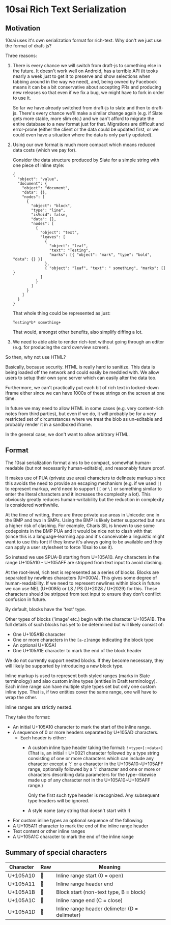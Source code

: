 10sai Rich Text Serialization
=============================

Motivation
----------

10sai uses it's own serialization format for rich-text. Why don't we
just use the format of draft-js?

Three reasons:

1.  There is every chance we will switch from draft-js to something else in the
    future. It doesn't work well on Android, has a terrible API (it tooks nearly
    a week just to get it to preserve and show selections when tabbing around in
    the way we need), and, being owned by Facebook means it can be a bit
    conservative about accepting PRs and producing new releases so that even if
    we fix a bug, we might have to fork in order to use it.

    So far we have already switched from draft-js to slate and then to draft-js.
    There's every chance we'll make a similar change again (e.g. if Slate gets
    more stable, more slim etc.) and we can't afford to migrate the entire
    database to a new format just for that. Migrations are difficult and
    error-prone (either the client or the data could be updated first, or we
    could even have a situation where the data is only partly updated).

2.  Using our own format is much more compact which means reduced data costs
    (which we pay for).

    Consider the data structure produced by Slate for a simple string with one
    piece of inline style:

    ```
    {
      "object": "value",
      "document": {
        "object": "document",
        "data": {},
        "nodes": [
          {
            "object": "block",
            "type": "line",
            "isVoid": false,
            "data": {},
            "nodes": [
              {
                "object": "text",
                "leaves": [
                  {
                    "object": "leaf",
                    "text": "Testing",
                    "marks": [{ "object": "mark", "type": "bold", "data": {} }]
                  },
                  { "object": "leaf", "text": " something", "marks": [] }
                ]
              }
            ]
          }
        ]
      }
    }
    ```

    That whole thing could be represented as just:

    `Testing*b* something+`

    That would, amongst other benefits, also simplify diffing a lot.

3.  We need to able able to render rich-text without going through an editor
    (e.g. for producing the card overview screen).

So then, why not use HTML?

Basically, because security. HTML is really hard to sanitize. This data is being
loaded off the network and could easily be meddled with. We allow users to setup
their own sync server which can easily alter the data too.

Furthermore, we can't practically put each bit of rich text in locked-down
iframe either since we can have 1000s of these strings on the screen at one
time.

In future we may need to allow HTML in some cases (e.g. very content-rich notes
from third parties), but even if we do, it will probably be for a very
restricted set of circumstances where we treat the blob as un-editable and
probably render it in a sandboxed iframe.

In the general case, we don't want to allow arbitrary HTML.

Format
----------

The 10sai serialization format aims to be compact, somewhat human-readable (but
not necessarily human-editable), and reasonably future proof.

It makes use of PUA (private use area) characters to delineate markup since this
avoids the need to provide an escaping mechanism (e.g. if we used `[]` to
represent markup, we'd need to support `[[` or `\[` or something similar to enter
the literal characters and it increases the complexity a lot). This obviously
greatly reduces human-writability but the reduction in complexity is considered
worthwhile.

At the time of writing, there are three private use areas in Unicode: one in the
BMP and two in SMPs. Using the BMP is likely better supported but runs a higher
risk of clashing. For example, Charis SIL is known to use some codepoints in the
BMP PUA and it would be nice not to clash with that (since this is
a language-learning app and it's conceivable a linguistic might want to use this
font if they know it's always going to be available and they can apply a user
stylesheet to force 10sai to use it).

So instead we use SPUA-B starting from U+105A10. Any characters in the range
U+105A10 - U+105AFF are stripped from text input to avoid clashing.

At the root-level, rich text is represented as a series of blocks. Blocks are
separated by newlines characters (U+000A). This gives some degree of
human-readability. If we need to represent newlines within block in future we
can use NEL (U+0085) or LS / PS (U+2028 / U+2029) for this. These characters
should be stripped from text input to ensure they don't conflict confusion in
future.

By default, blocks have the 'text' type.

Other types of blocks ('image' etc.) begin with the character U+105A1B. The full
details of such blocks has yet to be determined but will likely consist of:

* One U+105A1B character
* One or more characters in the `[a-z]`range indicating the block type
* An optional U+105A1
* One U+105A1E character to mark the end of the block header

We do not currently support nested blocks. If they become necessary, they
will likely be supported by introducing a new block type.

Inline markup is used to represent both styled ranges (marks in Slate
terminology) and also custom inline types (entities in Draft terminology).
Each inline range can have multiple style types set but only one custom inline
type. That is, if two entities cover the same range, one will have to wrap the
other.

Inline ranges are strictly nested.

They take the format:

* An initial U+105A10 character to mark the start of the inline range.
* A sequence of 0 or more headers separated by U+105AD characters.
  * Each header is either:
    * A custom inline type header taking the format:
      `!<type>[:<data>]`
      (That is, an initial `!` U+0021 character followed by a type string
      consisting of one or more characters which can include any character
      except a ':' or a character in the U+105A10\~U+105AFF range, optionally
      followed by a ':' character and one or more or characters describing data
      parameters for the type--likewise made up of any character not in the
      U+105A10\~U+105AFF range.)

      Only the first such type header is recognized. Any subsequent type headers
      will be ignored.

    * A style name (any string that doesn't start with !)
* For custom inline types an optional sequence of the following:
* A U+105A11 character to mark the end of the inline range header
* Text content or other inline ranges
* A U+105A1C character to mark the end of the inline range

Summary of special characters
-----------------------------

| Character | Raw | Meaning                                       |
| --------- | --- | --------------------------------------------- |
| U+105A10  | 􅨐   | Inline range start (0 = open)                 |
| U+105A11  | 􅨑   | Inline range header end                       |
| U+105A1B  | 􅨛   | Block start (non-text type, B = block)        |
| U+105A1C  | 􅨜   | Inline range end (C = close)                  |
| U+105A1D  | 􅨝   | Inline range header delimeter (D = delimeter) |
